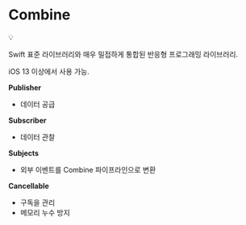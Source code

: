 # Combine

<aside>
💡

Swift 표준 라이브러리와 매우 밀접하게 통합된 반응형 프로그래밍 라이브러리.

iOS 13 이상에서 사용 가능.

</aside>

**Publisher**

- 데이터 공급

**Subscriber**

- 데이터 관찰

**Subjects**

- 외부 이벤트를 Combine 파이프라인으로 변환

**Cancellable**

- 구독을 관리
- 메모리 누수 방지